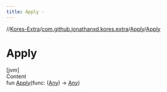 ```yaml
---
title: Apply -
---
```

//[Kores-Extra](../../../index.md)/[com.github.jonathanxd.kores.extra](../index.md)/[Apply](index.md)/[Apply](-apply.md)



# Apply  
[jvm]  
Content  
fun [Apply](-apply.md)(func: ([Any](https://kotlinlang.org/api/latest/jvm/stdlib/kotlin/-any/index.html)) -> [Any](https://kotlinlang.org/api/latest/jvm/stdlib/kotlin/-any/index.html))  



